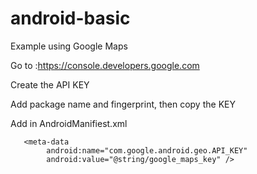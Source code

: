 # android-basic
Example using Google Maps

Go to :https://console.developers.google.com

Create the API KEY

Add package name and fingerprint, then copy the KEY

Add <metadata> in AndroidManifiest.xml


       <meta-data
            android:name="com.google.android.geo.API_KEY"
            android:value="@string/google_maps_key" />
